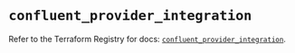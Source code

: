 # `confluent_provider_integration`

Refer to the Terraform Registry for docs: [`confluent_provider_integration`](https://registry.terraform.io/providers/confluentinc/confluent/2.9.0/docs/resources/provider_integration).
